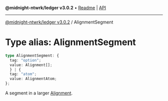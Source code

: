 **@midnight-ntwrk/ledger v3.0.2** • [Readme](../README.md) \| [API](../globals.md)

***

[@midnight-ntwrk/ledger v3.0.2](../README.md) / AlignmentSegment

# Type alias: AlignmentSegment

```ts
type AlignmentSegment: {
  tag: "option";
  value: Alignment[];
  } | {
  tag: "atom";
  value: AlignmentAtom;
};
```

A segment in a larger [Alignment](Alignment.md).
